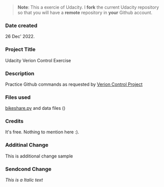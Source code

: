 >**Note**: This a exercie of Udacity. I **fork** the current Udacity repository so that you will have a **remote** repository in **your** Github account. 

### Date created
26 Dec' 2022.

### Project Title
Udacity Verion Control Exercise

### Description
Practice Github commands as requested by [Verion Control Project](https://learn.udacity.com/paid-courses/cd0419/lessons/ls1882/concepts/30b2ce4a-3233-4fed-a593-5c2678f55144)

### Files used
[bikeshare.py](./bikeshare.py) and data files ()

### Credits
It's free. Nothing to mention here :).

### Additinal Change
This is additional change sample

### Sendcond Change
_This is a Italic text_
